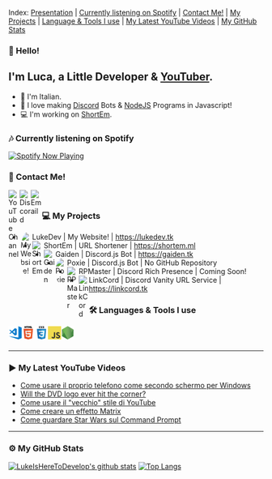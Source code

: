 Index: [Presentation](https://github.com/LukeIsHereToDevelop#im-luca-a-little-developer--youtuber) | [Currently listening on Spotify](https://github.com/LukeIsHereToDevelop#-my-projects) | [Contact Me!](https://github.com/LukeIsHereToDevelop#-contact-me) | [My Projects](https://github.com/LukeIsHereToDevelop#-currently-listening-on-spotify) | [Language & Tools I use](https://github.com/LukeIsHereToDevelop#-languages--tools-i-use) | [My Latest YouTube Videos](https://github.com/LukeIsHereToDevelop#-my-latest-youtube-videos) | [My GitHub Stats](https://github.com/LukeIsHereToDevelop#-my-github-stats)

### 👋 Hello!

## I'm Luca, a Little Developer & [YouTuber](https://www.youtube.com/channel/UClLBdgWDV7vyX3tjZz0MUoQ).
- 🏁 I'm Italian.
- 🧡 I love making [Discord](https://discord.com) Bots & [NodeJS](https://nodejs.org) Programs in Javascript!
- 💻 I'm working on [ShortEm](https://shortem.ml).

### 🎶 Currently listening on Spotify

[<img src="https://spotify-listening-status.lukeisheretodevelop.vercel.app/api/spotify" alt="Spotify Now Playing" width="350" />](https://open.spotify.com)

### 🧑 Contact Me!
[<img align="left" alt="YouTube Channel" width="22px" src="https://cdn.jsdelivr.net/npm/simple-icons@v3/icons/youtube.svg" />](https://www.youtube.com/channel/UClLBdgWDV7vyX3tjZz0MUoQ)
[<img align="left" alt="Discord" width="22px" src="https://cdn.jsdelivr.net/npm/simple-icons@v3/icons/discord.svg" />](https://dsc.bio/lukebtw)
[<img align="left" alt="Email" width="22px" src="https://cdn.jsdelivr.net/npm/simple-icons@v3/icons/gmail.svg" />](https://mailhide.io/e/0WlXSEfZ)

<br />

### 💻 My Projects
- [<img style="border-radius: 50%;" align="left" alt="My Website!" width="23px" src="https://cdn.discordapp.com/avatars/427464899883433984/a_947db4b0e6cd92d8e5ef7af5a50f2dbc.gif" />](https://lukedev.tk) LukeDev | My Website! | https://lukedev.tk
- [<img align="left" alt="ShortEm" width="23px" src="https://img.icons8.com/ios-glyphs/100/000000/question-mark.png" />](https://shortem.ml) ShortEm | URL Shortener | https://shortem.ml
- [<img align="left" alt="Gaiden" width="23px" src="https://gaiden.tk/img/botlogo-circle.png" />](https://gaiden.tk) Gaiden | Discord.js Bot | https://gaiden.tk
- [<img style="border-radius: 50%;" align="left" alt="Poxie" width="23px" src="https://cdn.discordapp.com/emojis/732632967914192966.png" />](http://www.poxiebot.tk) Poxie | Discord.js Bot | No GitHub Repository
- [<img align="left" alt="RPMaster" width="23px" src="https://img.icons8.com/ios-glyphs/100/000000/question-mark.png" />](https://google.com) RPMaster | Discord Rich Presence | Coming Soon!
- [<img align="left" alt="LinkCord" width="20px" src="https://img.icons8.com/ios/344/external-link.png" />](https://linkcord.tk)LinkCord | Discord Vanity URL Service | https://linkcord.tk

### 🛠 Languages & Tools I use
[<img align="left" alt="Visual Studio Code" width="26px" src="https://raw.githubusercontent.com/github/explore/80688e429a7d4ef2fca1e82350fe8e3517d3494d/topics/visual-studio-code/visual-studio-code.png" />]() [<img align="left" alt="HTML5" width="26px" src="https://raw.githubusercontent.com/github/explore/80688e429a7d4ef2fca1e82350fe8e3517d3494d/topics/html/html.png" />]() [<img align="left" alt="CSS3" width="26px" src="https://raw.githubusercontent.com/github/explore/80688e429a7d4ef2fca1e82350fe8e3517d3494d/topics/css/css.png" />]() [<img align="left" alt="JavaScript" width="26px" src="https://raw.githubusercontent.com/github/explore/80688e429a7d4ef2fca1e82350fe8e3517d3494d/topics/javascript/javascript.png" />]() [<img align="left" alt="Node.js" width="26px" src="https://raw.githubusercontent.com/github/explore/80688e429a7d4ef2fca1e82350fe8e3517d3494d/topics/nodejs/nodejs.png" />]()

<br />
<br />

---

### ▶ My Latest YouTube Videos

<!-- YOUTUBE:START -->
- [Come usare il proprio telefono come secondo schermo per Windows](https://www.youtube.com/watch?v=imHFfqh1KuI)
- [Will the DVD logo ever hit the corner?](https://www.youtube.com/watch?v=SJgH_YyC7Mw)
- [Come usare il "vecchio" stile di YouTube](https://www.youtube.com/watch?v=Daayotu4FBc)
- [Come creare un effetto Matrix](https://www.youtube.com/watch?v=5uK8T2GfJQc)
- [Come guardare Star Wars sul Command Prompt](https://www.youtube.com/watch?v=IEoXjaRuy1c)
<!-- YOUTUBE:END -->

---

### ⚙ My GitHub Stats

[![LukeIsHereToDevelop's github stats](https://github-readme-stats.vercel.app/api?username=LukeIsHereToDevelop)](https://github.com/anuraghazra/github-readme-stats)  [![Top Langs](https://github-readme-stats.vercel.app/api/top-langs/?username=anuraghazra&layout=compact)](https://github.com/anuraghazra/github-readme-stats)
